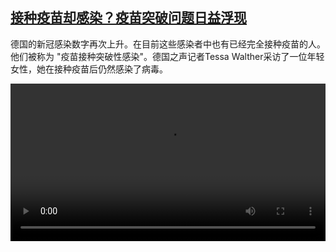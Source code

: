 <!--1635868024000-->
[接种疫苗却感染？疫苗突破问题日益浮现](https://www.dw.com/zh/%E6%8E%A5%E7%A7%8D%E7%96%AB%E8%8B%97%E5%8D%B4%E6%84%9F%E6%9F%93%EF%BC%9F%E7%96%AB%E8%8B%97%E7%AA%81%E7%A0%B4%E9%97%AE%E9%A2%98%E6%97%A5%E7%9B%8A%E6%B5%AE%E7%8E%B0/a-59698214)
------

<p>德国的新冠感染数字再次上升。在目前这些感染者中也有已经完全接种疫苗的人。他们被称为 "疫苗接种突破性感染"。德国之声记者Tessa Walther采访了一位年轻女性，她在接种疫苗后仍然感染了病毒。</small></p><video src="https://tvdownloaddw-a.akamaihd.net/dwtv_video/flv/vdt_zh/2021/bchi211102_001_impfdurchbruch_sd_sor.mp4" controls style="width:100%"></video>
